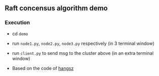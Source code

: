 ## Raft concensus algorithm demo

### Execution

- cd `demo`
- run `node1.py`, `node2.py`, `node3.py` respectively (in 3 terminal window)
- run `client.py` to send msg to the cluster above (in an extra terminal window)

- Based on the code of [hangsz](https://github.com/hangsz/raft)